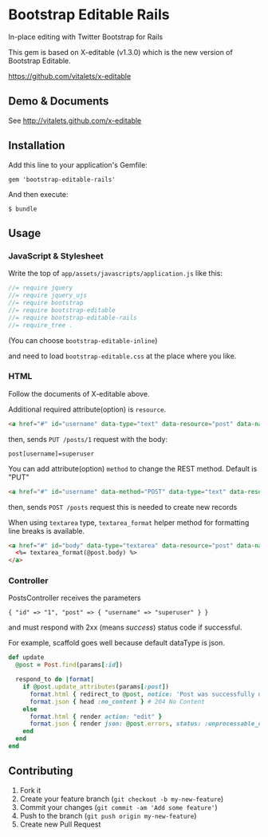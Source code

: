 # Bootstrap Editable Rails

In-place editing with Twitter Bootstrap for Rails

This gem is based on X-editable (v1.3.0) which is the new version of Bootstrap Editable.

https://github.com/vitalets/x-editable

## Demo & Documents

See http://vitalets.github.com/x-editable

## Installation

Add this line to your application's Gemfile:

    gem 'bootstrap-editable-rails'

And then execute:

    $ bundle

## Usage

### JavaScript & Stylesheet

Write the top of `app/assets/javascripts/application.js` like this:

```javascript
//= require jquery
//= require jquery_ujs
//= require bootstrap
//= require bootstrap-editable
//= require bootstrap-editable-rails
//= require_tree .
```

(You can choose `bootstrap-editable-inline`)

and need to load `bootstrap-editable.css` at the place where you like.

### HTML

Follow the documents of X-editable above.

Additional required attribute(option) is `resource`.

```html
<a href="#" id="username" data-type="text" data-resource="post" data-name="username" data-url="/posts/1" data-original-title="Enter username">superuser</a>
```

then, sends `PUT /posts/1` request with the body:

```
post[username]=superuser
```

You can add attribute(option) `method` to change the REST method. Default is "PUT"

```html
<a href="#" id="username" data-method="POST" data-type="text" data-resource="post" data-name="username" data-url="/posts/1" data-original-title="Enter username">superuser</a>
```

then, sends `POST /posts` request
this is needed to create new records


When using `textarea` type, `textarea_format` helper method for formatting line breaks is available.

```html
<a href="#" id="body" data-type="textarea" data-resource="post" data-name="body" data-url="/posts/1" data-original-title="Enter body">
  <%= textarea_format(@post.body) %>
</a>
```

### Controller

PostsController receives the parameters

```
{ "id" => "1", "post" => { "username" => "superuser" } }
```

and must respond with 2xx (means _success_) status code if successful.

For example, scaffold goes well because default dataType is json.

```ruby
def update
  @post = Post.find(params[:id])

  respond_to do |format|
    if @post.update_attributes(params[:post])
      format.html { redirect_to @post, notice: 'Post was successfully updated.' }
      format.json { head :no_content } # 204 No Content
    else
      format.html { render action: "edit" }
      format.json { render json: @post.errors, status: :unprocessable_entity }
    end
  end
end
```


## Contributing

1. Fork it
2. Create your feature branch (`git checkout -b my-new-feature`)
3. Commit your changes (`git commit -am 'Add some feature'`)
4. Push to the branch (`git push origin my-new-feature`)
5. Create new Pull Request
